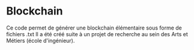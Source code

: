 # Blockchain

Ce code permet de générer une blockchain élémentaire sous forme de fichiers .txt
Il a été créé suite à un projet de recherche au sein des Arts et Métiers (école d'ingénieur).
